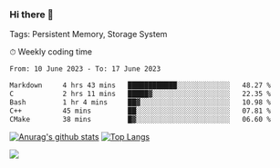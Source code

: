 ### Hi there 👋

Tags: Persistent Memory, Storage System

<!--

[![Anurag's github stats](https://github-readme-stats.vercel.app/api?username=wwyf)](https://github.com/anuraghazra/github-readme-stats)

[![Anurag's github stats](https://github-readme-stats.vercel.app/api?username=wwyf&count_private=true)](https://github.com/anuraghazra/github-readme-stats)


[![Top Langs](https://github-readme-stats.vercel.app/api/top-langs/?username=wwyf&count_private=true&&hide=jupyter%20notebook,html)](https://github.com/anuraghazra/github-readme-stats)



-->


⏱ Weekly coding time

<!--START_SECTION:waka-->

```txt
From: 10 June 2023 - To: 17 June 2023

Markdown     4 hrs 43 mins   ████████████░░░░░░░░░░░░░   48.27 %
C            2 hrs 11 mins   █████▓░░░░░░░░░░░░░░░░░░░   22.35 %
Bash         1 hr 4 mins     ██▓░░░░░░░░░░░░░░░░░░░░░░   10.98 %
C++          45 mins         ██░░░░░░░░░░░░░░░░░░░░░░░   07.81 %
CMake        38 mins         █▓░░░░░░░░░░░░░░░░░░░░░░░   06.60 %
```

<!--END_SECTION:waka-->



[![Anurag's github stats](https://github-readme-stats.vercel.app/api?username=wwyf&count_private=true&show_icons=true&hide_border=true)](https://github.com/anuraghazra/github-readme-stats) [![Top Langs](https://github-readme-stats.vercel.app/api/top-langs/?username=wwyf&count_private=true&hide=jupyter%20notebook,html,OpenEdge%20ABL&langs_count=10&layout=compact&hide_border=true)](https://github.com/anuraghazra/github-readme-stats)

<!--

[![willianrod's wakatime stats](https://github-readme-stats.vercel.app/api/wakatime?username=wwyf)](https://github.com/anuraghazra/github-readme-stats)


-->

![](https://hit.yhype.me/github/profile?user_id=23121291)
